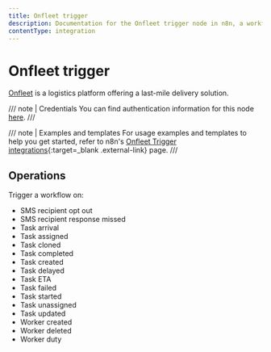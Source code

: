 ```yaml
---
title: Onfleet trigger
description: Documentation for the Onfleet trigger node in n8n, a workflow automation platform. Includes details of operations and configuration, and links to examples and credentials information.
contentType: integration
---
```


# Onfleet trigger

[Onfleet](https://onfleet.com/) is a logistics platform offering a last-mile delivery solution.

/// note | Credentials
You can find authentication information for this node [here](/integrations/builtin/credentials/onfleet/).
///

///  note  | Examples and templates
For usage examples and templates to help you get started, refer to n8n's [Onfleet Trigger integrations](https://n8n.io/integrations/onfleet-trigger/){:target=_blank .external-link} page.
///

## Operations

Trigger a workflow on:

* SMS recipient opt out
* SMS recipient response missed
* Task arrival
* Task assigned
* Task cloned
* Task completed
* Task created
* Task delayed
* Task ETA
* Task failed
* Task started
* Task unassigned
* Task updated
* Worker created
* Worker deleted
* Worker duty

